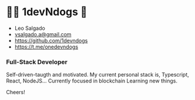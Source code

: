 # 👨‍💻 1devNdogs 🐶 

- Leo Salgado
- vsalgado.a@gmail.com
- https://github.com/1devndogs
- https://t.me/onedevndogs


### Full-Stack Developer
Self-driven-taugth and motivated. 
My current personal stack is, Typescript, React, NodeJS... 
Currently focused in blockchain 
Learning new things.

Cheers! 
